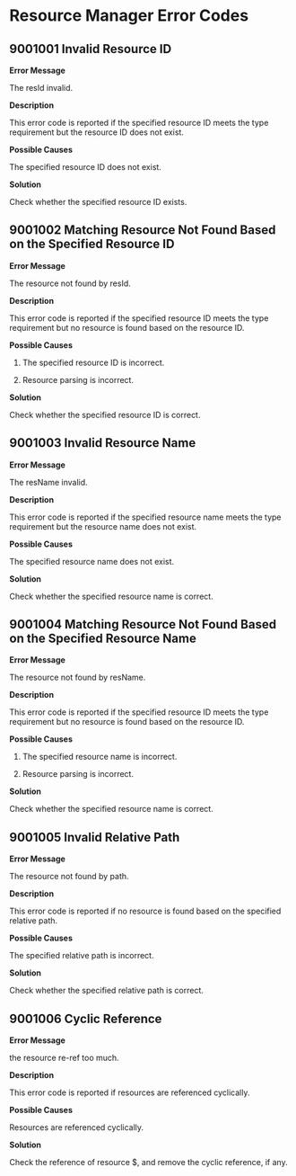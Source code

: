 # Resource Manager Error Codes

## 9001001 Invalid Resource ID

**Error Message**

The resId invalid.

**Description**

This error code is reported if the specified resource ID meets the type requirement but the resource ID does not exist.

**Possible Causes**

The specified resource ID does not exist.

**Solution**

Check whether the specified resource ID exists.

## 9001002 Matching Resource Not Found Based on the Specified Resource ID

**Error Message**

The resource not found by resId.

**Description**

This error code is reported if the specified resource ID meets the type requirement but no resource is found based on the resource ID.

**Possible Causes**

1. The specified resource ID is incorrect.

2. Resource parsing is incorrect.

**Solution**

Check whether the specified resource ID is correct.

## 9001003 Invalid Resource Name

**Error Message**

The resName invalid.

**Description**

This error code is reported if the specified resource name meets the type requirement but the resource name does not exist.

**Possible Causes**

The specified resource name does not exist.

**Solution**

Check whether the specified resource name is correct.

## 9001004 Matching Resource Not Found Based on the Specified Resource Name

**Error Message**

The resource not found by resName.

**Description**

This error code is reported if the specified resource ID meets the type requirement but no resource is found based on the resource ID.

**Possible Causes**

1. The specified resource name is incorrect.

2. Resource parsing is incorrect.

**Solution**

Check whether the specified resource name is correct.

## 9001005 Invalid Relative Path

**Error Message**

The resource not found by path.

**Description**

This error code is reported if no resource is found based on the specified relative path.

**Possible Causes**

The specified relative path is incorrect.

**Solution**

Check whether the specified relative path is correct.

## 9001006 Cyclic Reference

**Error Message**

the resource re-ref too much.

**Description**

This error code is reported if resources are referenced cyclically.

**Possible Causes**

Resources are referenced cyclically.

**Solution**

Check the reference of resource $, and remove the cyclic reference, if any.
